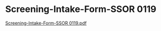 # Screening-Intake-Form-SSOR 0119

[Screening-Intake-Form-SSOR 0119.pdf](Screening-Intake-Form-SSOR%200119%2094eb8731fd5547cb82f9e660d871bf62/Screening-Intake-Form-SSOR_0119.pdf)
